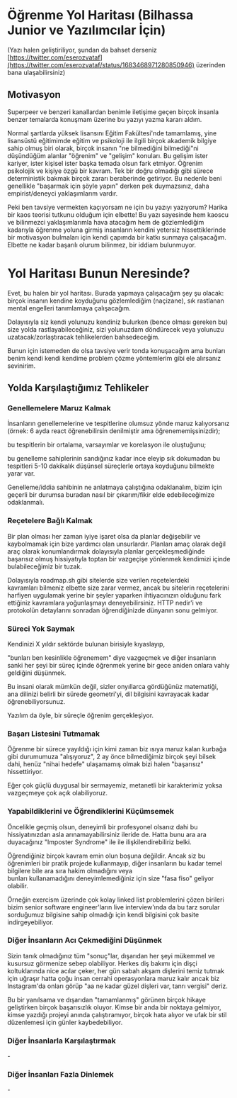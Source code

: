 # Öğrenme Yol Haritası (Bilhassa Junior ve Yazılımcılar İçin)

(Yazı halen geliştiriliyor, şundan da bahset derseniz [https://twitter.com/eserozvataf](https://twitter.com/eserozvataf/status/1683468971280850946) üzerinden bana ulaşabilirsiniz)

## Motivasyon

Superpeer ve benzeri kanallardan benimle iletişime geçen birçok insanla benzer temalarda konuşmam üzerine bu yazıyı yazma kararı aldım.

Normal şartlarda yüksek lisansını Eğitim Fakültesi'nde tamamlamış, yine lisansüstü eğitimimde eğitim ve psikoloji ile ilgili birçok akademik bilgiye sahip olmuş biri olarak, birçok insanın "ne bilmediğini bilmediği"ni düşündüğüm alanlar "öğrenim" ve "gelişim" konuları. Bu gelişim ister kariyer, ister kişisel ister başka temada olsun fark etmiyor. Öğrenim psikolojik ve kişiye özgü bir kavram. Tek bir doğru olmadığı gibi sürece deterministik bakmak birçok zararı beraberinde getiriyor. Bu nedenle beni genellikle "başarmak için şöyle yapın" derken pek duymazsınız, daha empirist/deneyci yaklaşımlarım vardır.

Peki ben tavsiye vermekten kaçıyorsam ne için bu yazıyı yazıyorum? Harika bir kaos teorisi tutkunu olduğum için elbette! Bu yazı sayesinde hem kaoscu ve bilinmezci yaklaşımlarımla hava atacağım hem de gözlemlediğim kadarıyla öğrenme yoluna girmiş insanların kendini yetersiz hissettiklerinde bir motivasyon bulmaları için kendi çapımda bir katkı sunmaya çalışacağım. Elbette ne kadar başarılı olurum bilinmez, bir iddiam bulunmuyor.

# Yol Haritası Bunun Neresinde?

Evet, bu halen bir yol haritası. Burada yapmaya çalışacağım şey şu olacak: birçok insanın kendine koyduğunu gözlemlediğim (naçizane), sık rastlanan mental engelleri tanımlamaya çalışacağım.

Dolayısıyla siz kendi yolunuzu kendiniz bulurken (bence olması gereken bu) size yolda rastlayabileceğiniz, sizi yolunuzdam döndürecek veya yolunuzu uzatacak/zorlaştıracak tehlikelerden bahsedeceğim.

Bunun için istemeden de olsa tavsiye verir tonda konuşacağım ama bunları benim kendi kendi kendime problem çözme yöntemlerim gibi ele alırsanız sevinirim.

## Yolda Karşılaştığımız Tehlikeler

### Genellemelere Maruz Kalmak

İnsanların genellemelerine ve tespitlerine olumsuz yönde maruz kalıyorsanız (örnek: 6 ayda react öğrenebilirsin denilmiştir ama öğrenememişsinizdir);

bu tespitlerin bir ortalama, varsayımlar ve korelasyon ile oluştuğunu;

bu genelleme sahiplerinin sandığınız kadar ince eleyip sık dokumadan bu tespitleri 5-10 dakikalık düşünsel süreçlerle ortaya koyduğunu bilmekte yarar var.

Genelleme/iddia sahibinin ne anlatmaya çalıştığına odaklanalım, bizim için geçerli bir durumsa buradan nasıl bir çıkarım/fikir elde edebileceğimize odaklanmalı.

### Reçetelere Bağlı Kalmak

Bir plan olması her zaman iyiye işaret olsa da planlar değişebilir ve kaybolmamak için bize yardımcı olan unsurlardır. Planları amaç olarak değil araç olarak konumlandırmak dolayısıyla planlar gerçekleşmediğinde başarısız olmuş hissiyatıyla toptan bir vazgeçişe yönlenmek kendimizi içinde bulabileceğimiz bir tuzak.  
  
Dolayısıyla roadmap.sh gibi sitelerde size verilen reçetelerdeki kavramları bilmeniz elbette size zarar vermez, ancak bu sitelerin reçetelerini harfiyen uygulamak yerine bir şeyler yaparken ihtiyacınızın olduğunu fark ettiğiniz kavramlara yoğunlaşmayı deneyebilirsiniz. HTTP nedir'i ve protokolün detaylarını sonradan öğrendiğinizde dünyanın sonu gelmiyor.

### Süreci Yok Saymak

Kendinizi X yıldır sektörde bulunan birisiyle kıyaslayıp,

"bunları ben kesinlikle öğrenemem" diye vazgeçmek ve diğer insanların sanki her şeyi bir süreç içinde öğrenmek yerine bir gece aniden onlara vahiy geldiğini düşünmek.

Bu insani olarak mümkün değil, sizler onyıllarca gördüğünüz matematiği, ana dilinizi belirli bir sürede geometri'yi, dil bilgisini kavrayacak kadar öğrenebiliyorsunuz.

Yazılım da öyle, bir süreçle öğrenim gerçekleşiyor.

### Başarı Listesini Tutmamak

Öğrenme bir sürece yayıldığı için kimi zaman biz ısıya maruz kalan kurbağa gibi durumumuza "alışıyoruz", 2 ay önce bilmediğimiz birçok şeyi bilsek dahi, henüz "nihai hedefe" ulaşamamış olmak bizi halen "başarısız" hissettiriyor.

Eğer çok güçlü duygusal bir sermayemiz, metanetli bir karakterimiz yoksa vazgeçmeye çok açık olabiliyoruz.

### Yapabildiklerini ve Öğrendiklerini Küçümsemek

Öncelikle geçmiş olsun, deneyimli bir profesyonel olsanız dahi bu hissiyatınızdan asla arınamayabilirsiniz ileride de. Hatta bunu ara ara duyacağınız "Imposter Syndrome" ile ile ilişkilendirebiliriz belki.  
  
Öğrendiğiniz birçok kavram emin olun boşuna değildir. Ancak siz bu öğrenimleri bir pratik projede kullanmayıp, diğer insanların bu kadar temel bilgilere bile ara sıra hakim olmadığını veya bunları kullanamadığını deneyimlemediğiniz için size "fasa fiso" geliyor olabilir.  
  
Örneğin exercism üzerinde çok kolay linked list problemlerini çözen birileri bizim senior software engineer'ların live interview'ında da bu tarz sorular sorduğumuz bilgisine sahip olmadığı için kendi bilgisini çok basite indirgeyebiliyor.

### Diğer İnsanların Acı Çekmediğini Düşünmek

Sizin tanık olmadığınız tüm "sonuç"lar, dışarıdan her şeyi mükemmel ve kusursuz görmenize sebep olabiliyor. Herkes diş bakımı için dişçi koltuklarında nice acılar çeker, her gün sabah akşam dişlerini temiz tutmak için uğraşır hatta çoğu insan cerrahi operasyonlara maruz kalır ancak biz Instagram'da onları görüp "aa ne kadar güzel dişleri var, tanrı vergisi" deriz.

Bu bir yanılsama ve dışarıdan "tamamlanmış" görünen birçok hikaye geliştirken birçok başarısızlık oluyor. Kimse bir anda bir noktaya gelmiyor, kimse yazdığı projeyi anında çalıştıramıyor, birçok hata alıyor ve ufak bir stil düzenlemesi için günler kaybedebiliyor.

### Diğer İnsanlarla Karşılaştırmak

\-

### Diğer İnsanları Fazla Dinlemek

\-
